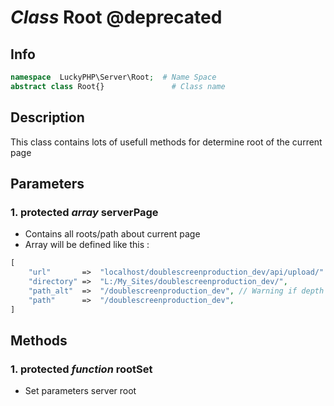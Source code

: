 # ***Class*** **Root** @deprecated

## Info

```php
namespace  LuckyPHP\Server\Root;  # Name Space
abstract class Root{}               # Class name
```

## Description
This class contains lots of usefull methods for determine root of the current page


## Parameters

### 1. protected ***array*** **serverPage**
- Contains all roots/path about current page
- Array will be defined like this :
```php
[
    "url"       =>  "localhost/doublescreenproduction_dev/api/upload/"
    "directory" =>  "L:/My_Sites/doublescreenproduction_dev/",
    "path_alt"  =>  "/doublescreenproduction_dev", // Warning if depth page
    "path"      =>  "/doublescreenproduction_dev", 
]
```

## Methods

### 1. protected ***function*** **rootSet**
- Set parameters server root